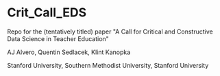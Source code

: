 # Crit_Call_EDS
Repo for the (tentatively titled) paper "A Call for Critical and Constructive Data Science in Teacher Education"

AJ Alvero, Quentin Sedlacek, Klint Kanopka 

Stanford University, Southern Methodist University, Stanford University
